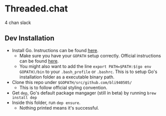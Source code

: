 # Threaded.chat #
4 chan slack

## Dev Installation ##

* Install Go. Instructions can be found [here](https://golang.org/doc/install).
    * Make sure you have your `GOPATH` setup correctly. Official instructions can be found [here](https://github.com/golang/go/wiki/SettingGOPATH).
    * You might also want to add the line `export PATH=$PATH:$(go env GOPATH)/bin` to your `.bash_profile` or `.bashrc`. This is to setup Go's installation folder as a executable binary path.
* Clone this repo under `$GOPATH/src/github.com/bli940505/`
    * This is to follow official styling convention.
* Get `dep`, Go's default package mangager (still in beta) by running `brew install dep`
* Inside this folder, run `dep ensure`.
    * Nothing printed means it's successful.
